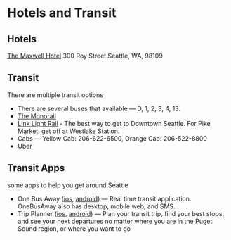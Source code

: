 # Hotels and Transit

## Hotels

[The Maxwell Hotel](http://www.themaxwellhotel.com/)
300 Roy Street
Seattle, WA, 98109

## Transit

There are multiple transit options

* There are several buses that available — D, 1, 2, 3, 4, 13.
* [The Monorail](http://www.seattlemonorail.com/)
* [Link Light Rail](http://www.soundtransit.org/Schedules/Link-light-rail) - The best way to get to Downtown Seattle. For Pike Market, get off at Westlake Station.
* Cabs — Yellow Cab: 206-622-6500, Orange Cab: 206-522-8800
* Uber

## Transit Apps

some apps to help you get around Seattle

* One Bus Away ([ios](https://itunes.apple.com/us/app/onebusaway/id329380089), [android](https://play.google.com/store/apps/details?id=com.joulespersecond.seattlebusbot&utm_source=global_co&utm_medium=prtnr&utm_content=Mar2515&utm_campaign=PartBadge&pcampaignid=MKT-Other-global-all-co-prtnr-py-PartBadge-Mar2515-1)) — Real time transit application. OneBusAway also has desktop, mobile web, and SMS.
* Trip Planner ([ios](https://itunes.apple.com/WebObjects/MZStore.woa/wa/viewSoftware?id=949909187&mt=8), [android](https://play.google.com/store/apps/details?id=gov.kingcounty.dot.TripPlanner&hl=en)) — Plan your transit trip, find your best stops, and see your next departures no matter where you are in the Puget Sound region, or where you want to go


